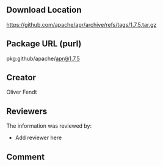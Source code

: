 ## Download Location

https://github.com/apache/apr/archive/refs/tags/1.7.5.tar.gz

## Package URL (purl)

pkg:github/apache/apr@1.7.5

## Creator

Oliver Fendt

## Reviewers

The information was reviewed by:

* Add reviewer here

## Comment

